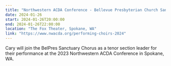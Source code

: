 ```yaml
---
title: "Northwestern ACDA Conference - Bellevue Presbyterian Church Sanctuary Chorus"
date: 2024-01-26
start: 2024-01-26T20:00:00
end: 2024-01-26T22:00:00
location: "The Fox Theater, Spokane, WA"
link: "https://www.nwacda.org/performing-choirs-2024"
---
```


Cary will join the BelPres Sanctuary Chorus as a tenor section leader for their performance at the 2023 Northwestern ACDA Conference in Spokane, WA.
